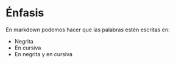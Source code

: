 
# Énfasis 

En markdown podemos hacer que las palabras estén escritas en:

* Negrita 
* En cursiva 
* En negrita y en cursiva




